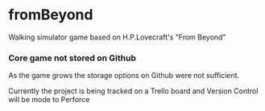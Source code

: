 # fromBeyond
Walking simulator game based on H.P.Lovecraft's "From Beyond"

### Core game not stored on Github

As the game grows the storage options on Github were not sufficient.

Currently the project is being tracked on a Trello board and Version Control will be mode to Perforce
